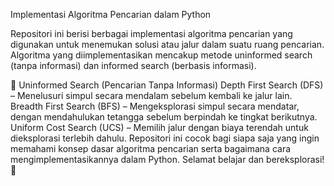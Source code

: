 Implementasi Algoritma Pencarian dalam Python

Repositori ini berisi berbagai implementasi algoritma pencarian yang digunakan untuk menemukan solusi atau jalur dalam suatu ruang pencarian. Algoritma yang diimplementasikan mencakup metode uninformed search (tanpa informasi) dan informed search (berbasis informasi).

🔹 Uninformed Search (Pencarian Tanpa Informasi)
Depth First Search (DFS) – Menelusuri simpul secara mendalam sebelum kembali ke jalur lain.
Breadth First Search (BFS) – Mengeksplorasi simpul secara mendatar, dengan mendahulukan tetangga sebelum berpindah ke tingkat berikutnya.
Uniform Cost Search (UCS) – Memilih jalur dengan biaya terendah untuk dieksplorasi terlebih dahulu.
Repositori ini cocok bagi siapa saja yang ingin memahami konsep dasar algoritma pencarian serta bagaimana cara mengimplementasikannya dalam Python. Selamat belajar dan bereksplorasi! 🚀
